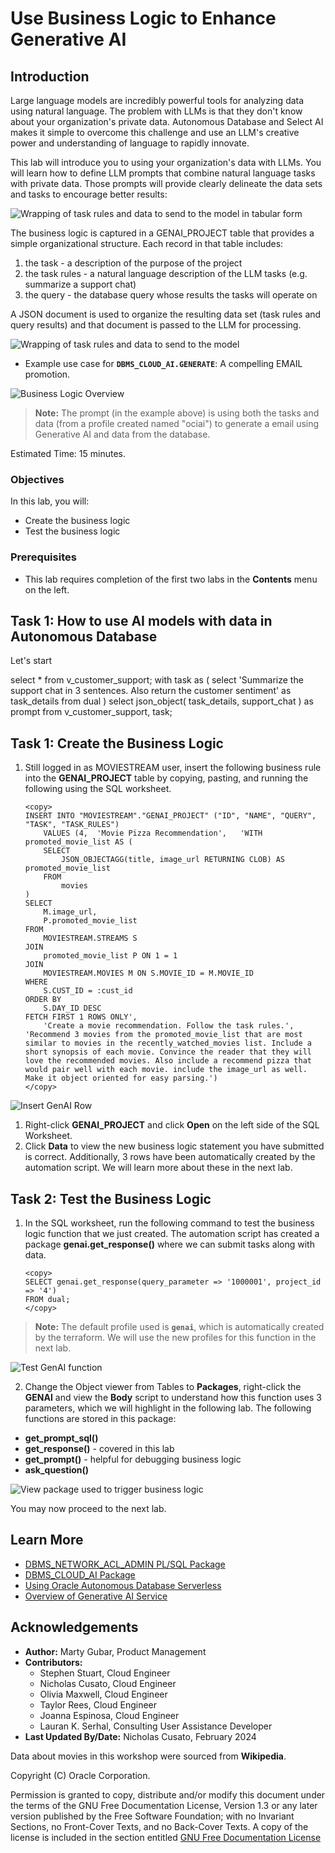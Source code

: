 # Use Business Logic to Enhance Generative AI

## Introduction

Large language models are incredibly powerful tools for analyzing data using natural language. The problem with LLMs is that they don't know about your organization's private data. Autonomous Database and Select AI makes it simple to overcome this challenge and use an LLM's creative power and understanding of language to rapidly innovate.

This lab will introduce you to using your organization's data with LLMs. You will learn how to define LLM prompts that combine natural language tasks with private data. Those prompts will provide clearly delineate the data sets and tasks to encourage better results:

![Wrapping of task rules and data to send to the model in tabular form](./images/json-prompts.png "")

The business logic is captured in a GENAI\_PROJECT table that provides a simple organizational structure. Each record in that table includes:
1. the task - a description of the purpose of the project
2. the task rules - a natural language description of the LLM tasks (e.g. summarize a support chat)
3. the query - the database query whose results the tasks will operate on

A JSON document is used to organize the resulting data set (task rules and query results) and that document is passed to the LLM for processing. 

![Wrapping of task rules and data to send to the model](./images/json-wrapper.png "")

- Example use case for **`DBMS_CLOUD_AI.GENERATE`**: A compelling EMAIL promotion.

![Business Logic Overview](./images/intro-businesslogic.png "")

> **Note:** The prompt (in the example above) is using both the tasks and data (from a profile created named "ociai") to generate a email using Generative AI and data from the database. 

Estimated Time: 15 minutes.

### Objectives

In this lab, you will:

* Create the business logic 
* Test the business logic 

### Prerequisites

- This lab requires completion of the first two labs in the **Contents** menu on the left.

## Task 1: How to use AI models with data in Autonomous Database
Let's start

select *
from v_customer_support;
with task as
(
    select 'Summarize the support chat in 3 sentences. Also return the customer sentiment' as task_details
    from dual
)
select 
json_object(
    task_details,
    support_chat 
    ) as prompt
from v_customer_support, task;






## Task 1: Create the Business Logic 

1. Still logged in as MOVIESTREAM user, insert the following business rule into the **GENAI_PROJECT** table by copying, pasting, and running the following using the SQL worksheet. 

    ```
    <copy>
    INSERT INTO "MOVIESTREAM"."GENAI_PROJECT" ("ID", "NAME", "QUERY", "TASK", "TASK_RULES")
        VALUES (4,	'Movie Pizza Recommendation',	'WITH promoted_movie_list AS (
        SELECT
            JSON_OBJECTAGG(title, image_url RETURNING CLOB) AS promoted_movie_list
        FROM
            movies
    )
    SELECT
        M.image_url,
        P.promoted_movie_list
    FROM
        MOVIESTREAM.STREAMS S
    JOIN
        promoted_movie_list P ON 1 = 1 
    JOIN
        MOVIESTREAM.MOVIES M ON S.MOVIE_ID = M.MOVIE_ID
    WHERE
        S.CUST_ID = :cust_id
    ORDER BY
        S.DAY_ID DESC
    FETCH FIRST 1 ROWS ONLY',
        'Create a movie recommendation. Follow the task rules.',	'Recommend 3 movies from the promoted_movie_list that are most similar to movies in the recently_watched_movies list. Include a short synopsis of each movie. Convince the reader that they will love the recommended movies. Also include a recommend pizza that would pair well with each movie. include the image_url as well. Make it object oriented for easy parsing.')
    </copy>
    ```

![Insert GenAI Row](./images/insert-genai-row.png "")

1. Right-click **GENAI_PROJECT** and click **Open** on the left side of the SQL Worksheet.
2. Click **Data** to view the new business logic statement you have submitted is correct. Additionally, 3 rows have been automatically created by the automation script. We will learn more about these in the next lab.

## Task 2: Test the Business Logic 

1. In the SQL worksheet, run the following command to test the business logic function that we just created. The automation script has created a package **genai.get_response()** where we can submit tasks along with data.

    ```
    <copy>
    SELECT genai.get_response(query_parameter => '1000001', project_id => '4')
    FROM dual;
    </copy>
    ```  

>**Note:** The default profile used is **`genai`**, which is automatically created by the terraform. We will use the new profiles for this function in the next lab.

![Test GenAI function](./images/test-genai-function.png "")

2. Change the Object viewer from Tables to **Packages**, right-click the **GENAI** and view the **Body** script to understand how this function uses 3 parameters, which we will highlight in the following lab. The following functions are stored in this package:
* **get_prompt_sql()**
* **get_response()** - covered in this lab
* **get_prompt()** - helpful for debugging business logic
* **ask_question()**

![View package used to trigger business logic](./images/package.png "")
    
You may now proceed to the next lab.

## Learn More
* [DBMS\_NETWORK\_ACL\_ADMIN PL/SQL Package](https://docs.oracle.com/en/database/oracle/oracle-database/19/arpls/DBMS_NETWORK_ACL_ADMIN.html#GUID-254AE700-B355-4EBC-84B2-8EE32011E692)
* [DBMS\_CLOUD\_AI Package](https://docs.oracle.com/en-us/iaas/autonomous-database-serverless/doc/dbms-cloud-ai-package.html)
* [Using Oracle Autonomous Database Serverless](https://docs.oracle.com/en/cloud/paas/autonomous-database/adbsa/index.html)
* [Overview of Generative AI Service](https://docs.oracle.com/en-us/iaas/Content/generative-ai/overview.htm)

## Acknowledgements

  * **Author:** Marty Gubar, Product Management 
  * **Contributors:** 
    * Stephen Stuart, Cloud Engineer 
    * Nicholas Cusato, Cloud Engineer 
    * Olivia Maxwell, Cloud Engineer 
    * Taylor Rees, Cloud Engineer 
    * Joanna Espinosa, Cloud Engineer 
    * Lauran K. Serhal, Consulting User Assistance Developer
* **Last Updated By/Date:** Nicholas Cusato, February 2024

Data about movies in this workshop were sourced from **Wikipedia**.

Copyright (C)  Oracle Corporation.

Permission is granted to copy, distribute and/or modify this document
under the terms of the GNU Free Documentation License, Version 1.3
or any later version published by the Free Software Foundation;
with no Invariant Sections, no Front-Cover Texts, and no Back-Cover Texts.
A copy of the license is included in the section entitled [GNU Free Documentation License](files/gnu-free-documentation-license.txt)

